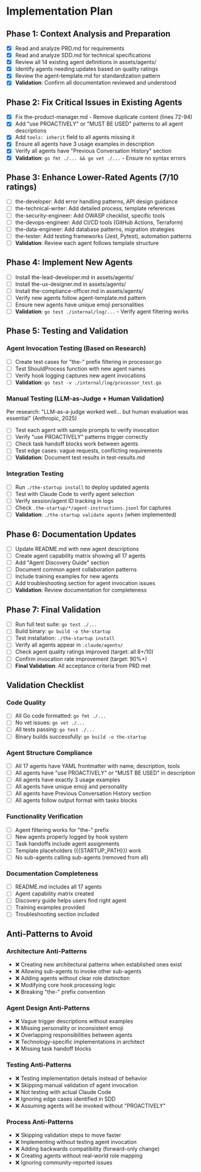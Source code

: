 # Implementation Plan

## Phase 1: Context Analysis and Preparation
- [x] Read and analyze PRD.md for requirements
- [x] Read and analyze SDD.md for technical specifications
- [x] Review all 14 existing agent definitions in assets/agents/
- [x] Identify agents needing updates based on quality ratings
- [x] Review the agent-template.md for standardization pattern
- [x] **Validation**: Confirm all documentation reviewed and understood

## Phase 2: Fix Critical Issues in Existing Agents
- [x] Fix the-product-manager.md - Remove duplicate content (lines 72-94)
- [x] Add "use PROACTIVELY" or "MUST BE USED" patterns to all agent descriptions
- [x] Add `tools: inherit` field to all agents missing it
- [x] Ensure all agents have 3 usage examples in description
- [x] Verify all agents have "Previous Conversation History" section
- [x] **Validation**: `go fmt ./... && go vet ./...` - Ensure no syntax errors

## Phase 3: Enhance Lower-Rated Agents (7/10 ratings)
- [ ] the-developer: Add error handling patterns, API design guidance
- [ ] the-technical-writer: Add detailed process, template references
- [ ] the-security-engineer: Add OWASP checklist, specific tools
- [ ] the-devops-engineer: Add CI/CD tools (GitHub Actions, Terraform)
- [ ] the-data-engineer: Add database patterns, migration strategies
- [ ] the-tester: Add testing frameworks (Jest, Pytest), automation patterns
- [ ] **Validation**: Review each agent follows template structure

## Phase 4: Implement New Agents
- [ ] Install the-lead-developer.md in assets/agents/
- [ ] Install the-ux-designer.md in assets/agents/
- [ ] Install the-compliance-officer.md in assets/agents/
- [ ] Verify new agents follow agent-template.md pattern
- [ ] Ensure new agents have unique emoji personalities
- [ ] **Validation**: `go test ./internal/log/...` - Verify agent filtering works

## Phase 5: Testing and Validation

### Agent Invocation Testing (Based on Research)
- [ ] Create test cases for "the-" prefix filtering in processor.go
- [ ] Test ShouldProcess function with new agent names
- [ ] Verify hook logging captures new agent invocations
- [ ] **Validation**: `go test -v ./internal/log/processor_test.go`

### Manual Testing (LLM-as-Judge + Human Validation)
Per research: "LLM-as-a-judge worked well... but human evaluation was essential" (Anthropic, 2025)
- [ ] Test each agent with sample prompts to verify invocation
- [ ] Verify "use PROACTIVELY" patterns trigger correctly
- [ ] Check task handoff blocks work between agents
- [ ] Test edge cases: vague requests, conflicting requirements
- [ ] **Validation**: Document test results in test-results.md

### Integration Testing
- [ ] Run `./the-startup install` to deploy updated agents
- [ ] Test with Claude Code to verify agent selection
- [ ] Verify session/agent ID tracking in logs
- [ ] Check `.the-startup/*/agent-instructions.jsonl` for captures
- [ ] **Validation**: `./the-startup validate agents` (when implemented)

## Phase 6: Documentation Updates
- [ ] Update README.md with new agent descriptions
- [ ] Create agent capability matrix showing all 17 agents
- [ ] Add "Agent Discovery Guide" section
- [ ] Document common agent collaboration patterns
- [ ] Include training examples for new agents
- [ ] Add troubleshooting section for agent invocation issues
- [ ] **Validation**: Review documentation for completeness

## Phase 7: Final Validation
- [ ] Run full test suite: `go test ./...`
- [ ] Build binary: `go build -o the-startup`
- [ ] Test installation: `./the-startup install`
- [ ] Verify all agents appear in `.claude/agents/`
- [ ] Check agent quality ratings improved (target: all 8+/10)
- [ ] Confirm invocation rate improvement (target: 90%+)
- [ ] **Final Validation**: All acceptance criteria from PRD met

## Validation Checklist

### Code Quality
- [ ] All Go code formatted: `go fmt ./...`
- [ ] No vet issues: `go vet ./...`
- [ ] All tests passing: `go test ./...`
- [ ] Binary builds successfully: `go build -o the-startup`

### Agent Structure Compliance
- [ ] All 17 agents have YAML frontmatter with name, description, tools
- [ ] All agents have "use PROACTIVELY" or "MUST BE USED" in description
- [ ] All agents have exactly 3 usage examples
- [ ] All agents have unique emoji and personality
- [ ] All agents have Previous Conversation History section
- [ ] All agents follow output format with tasks blocks

### Functionality Verification
- [ ] Agent filtering works for "the-" prefix
- [ ] New agents properly logged by hook system
- [ ] Task handoffs include agent assignments
- [ ] Template placeholders ({{STARTUP_PATH}}) work
- [ ] No sub-agents calling sub-agents (removed from all)

### Documentation Completeness
- [ ] README.md includes all 17 agents
- [ ] Agent capability matrix created
- [ ] Discovery guide helps users find right agent
- [ ] Training examples provided
- [ ] Troubleshooting section included

## Anti-Patterns to Avoid

### Architecture Anti-Patterns
- ❌ Creating new architectural patterns when established ones exist
- ❌ Allowing sub-agents to invoke other sub-agents
- ❌ Adding agents without clear role distinction
- ❌ Modifying core hook processing logic
- ❌ Breaking "the-" prefix convention

### Agent Design Anti-Patterns
- ❌ Vague trigger descriptions without examples
- ❌ Missing personality or inconsistent emoji
- ❌ Overlapping responsibilities between agents
- ❌ Technology-specific implementations in architect
- ❌ Missing task handoff blocks

### Testing Anti-Patterns
- ❌ Testing implementation details instead of behavior
- ❌ Skipping manual validation of agent invocation
- ❌ Not testing with actual Claude Code
- ❌ Ignoring edge cases identified in SDD
- ❌ Assuming agents will be invoked without "PROACTIVELY"

### Process Anti-Patterns
- ❌ Skipping validation steps to move faster
- ❌ Implementing without testing agent invocation
- ❌ Adding backwards compatibility (forward-only change)
- ❌ Creating agents without real-world role mapping
- ❌ Ignoring community-reported issues